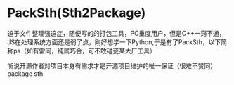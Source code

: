 # PackSth(Sth2Package)
迫于文件整理强迫症，随便写的的打包工具，PC重度用户，但是C++一窍不通，JS在处理系统方面还是弱了点，刚好想学一下Python,于是有了PackSth，以下简称ps（如有雷同，纯属巧合，可不敢碰瓷某大厂工具）

听说开源作者对项目本身有需求才是开源项目维护的唯一保证（很难不赞同）
package sth
